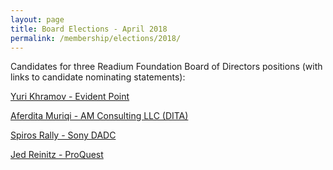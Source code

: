 ```yaml
---
layout: page
title: Board Elections - April 2018
permalink: /membership/elections/2018/
---
```


Candidates for three Readium Foundation Board of Directors positions (with links to candidate nominating statements):

[Yuri Khramov  - Evident Point](/membership/elections/2018/khramov/)

[Aferdita Muriqi  - AM Consulting LLC (DITA)](/membership/elections/2018/muriqi/)

[Spiros Rally  - Sony DADC](/membership/elections/2018/rally/)

[Jed Reinitz  - ProQuest](/membership/elections/2018/reinitz/)
